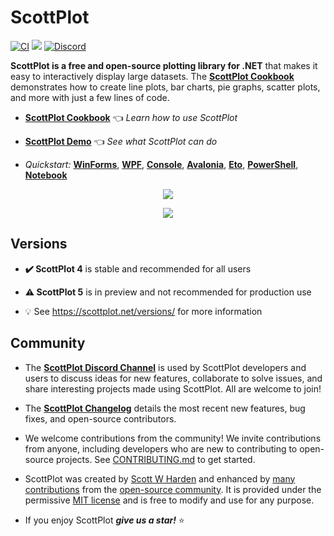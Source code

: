 # ScottPlot 

[![CI](https://github.com/ScottPlot/ScottPlot/actions/workflows/ci.yaml/badge.svg)](https://github.com/ScottPlot/ScottPlot/actions/workflows/ci.yaml)
[![](https://img.shields.io/nuget/dt/scottplot?color=004880&label=Downloads&logo=NuGet)](https://www.nuget.org/packages/ScottPlot/)
[![Discord](https://badgen.net/discord/members/Dru6fnY2UX?icon=discord&color=5562ea&label=Discord)](https://scottplot.net/discord/)

**ScottPlot is a free and open-source plotting library for .NET** that makes it easy to interactively display large datasets. The [**ScottPlot Cookbook**](https://scottplot.net/cookbook/4.1/) demonstrates how to create line plots, bar charts, pie graphs, scatter plots, and more with just a few lines of code.

* **[ScottPlot Cookbook](https://scottplot.net/cookbook)** 👈 _Learn how to use ScottPlot_

* **[ScottPlot Demo](https://scottplot.net/demo/)** 👈 _See what ScottPlot can do_

* _Quickstart:_
[**WinForms**](https://scottplot.net/quickstart/winforms/), 
[**WPF**](https://scottplot.net/quickstart/wpf/), 
[**Console**](https://scottplot.net/quickstart/console/), 
[**Avalonia**](https://scottplot.net/quickstart/avalonia/),
[**Eto**](https://scottplot.net/quickstart/eto/), 
[**PowerShell**](https://scottplot.net/quickstart/powershell/), 
[**Notebook**](https://scottplot.net/quickstart/notebook/)

<div align='center'>

<a href='https://scottplot.net'><img src='dev/graphics/ScottPlot.gif'></a>

<a href='https://scottplot.net/cookbook/4.1/'><img src='dev/graphics/cookbook.jpg'></a>

</div>

## Versions

* **✔️ ScottPlot 4** is stable and recommended for all users

* **⚠️ ScottPlot 5** is in preview and not recommended for production use

* 💡 See https://scottplot.net/versions/ for more information

## Community

* The [**ScottPlot Discord Channel**](https://scottplot.net/discord) is used by ScottPlot developers and users to discuss ideas for new features, collaborate to solve issues, and share interesting projects made using ScottPlot. All are welcome to join!

* The [**ScottPlot Changelog**](https://scottplot.net/changelog/) details the most recent new features, bug fixes, and open-source contributors.

* We welcome contributions from the community! We invite contributions from anyone, including developers who are new to contributing to open-source projects. See [CONTRIBUTING.md](CONTRIBUTING.md) to get started.

* ScottPlot was created by [Scott W Harden](https://swharden.com/about/) and enhanced by [many contributions](https://scottplot.net/changelog/) from the [open-source community](https://scottplot.net/contributors/). It is provided under the permissive [MIT license](LICENSE) and is free to modify and use for any purpose.

* If you enjoy ScottPlot ***give us a star!*** ⭐
